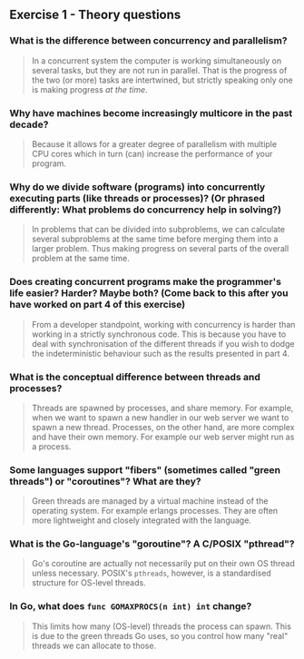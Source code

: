 Exercise 1 - Theory questions
-----------------------------
 
### What is the difference between concurrency and parallelism?
> In a concurrent system the computer is working simultaneously on several tasks, but they are not run in parallel. That is the progress of the two (or more) tasks are intertwined, but strictly speaking only one is making progress _at the time_.
 
### Why have machines become increasingly multicore in the past decade?
> Because it allows for a greater degree of parallelism with multiple CPU cores which in turn (can) increase the performance of your program.
 
### Why do we divide software (programs) into concurrently executing parts (like threads or processes)? (Or phrased differently: What problems do concurrency help in solving?)
> In problems that can be divided into subproblems, we can calculate several subproblems at the same time before merging them into a larger problem. Thus making progress on several parts of the overall problem at the same time.
 
### Does creating concurrent programs make the programmer's life easier? Harder? Maybe both? (Come back to this after you have worked on part 4 of this exercise)
> From a developer standpoint, working with concurrency is harder than working in a strictly synchronous code. This is because you have to deal with synchronisation of the different threads if you wish to dodge the indeterministic behaviour such as the results presented in part 4.
 
### What is the conceptual difference between threads and processes?
> Threads are spawned by processes, and share memory. For example, when we want to spawn a new handler in our web server we want to spawn a new thread. Processes, on the other hand, are more complex and have their own memory. For example our web server might run as a process.
 
### Some languages support "fibers" (sometimes called "green threads") or "coroutines"? What are they?
> Green threads are managed by a virtual machine instead of the operating system. For example erlangs processes. They are often more lightweight and closely integrated with the language.
 
### What is the Go-language's "goroutine"? A C/POSIX "pthread"?
> Go's coroutine are actually not necessarily put on their own OS thread unless necessary. POSIX's `pthreads`, however, is a standardised structure for OS-level threads.
 
### In Go, what does `func GOMAXPROCS(n int) int` change? 
> This limits how many (OS-level) threads the process can spawn. This is due to the green threads Go uses, so you control how many "real" threads we can allocate to those.

